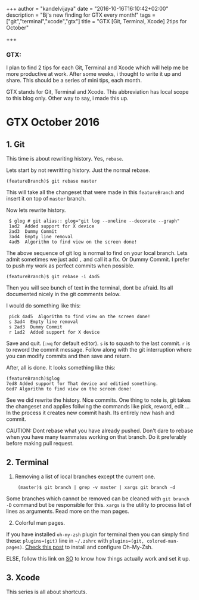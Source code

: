 +++
author = "kandelvijaya"
date = "2016-10-16T16:10:42+02:00"
description = "Bj's new finding for GTX every month!"
tags = ["git","terminal","xcode","gtx"]
title = "GTX [Git, Terminal, Xcode] 2tips for October"

+++

### GTX: 

I plan to find 2 tips for each Git, Terminal and Xcode which will help me be more productive at work. After some weeks, i thought to write it up and share. This should be a series of mini tips, each month. 

GTX stands for Git, Terminal and Xcode. This abbreviation has local scope to this blog only. Other way to say, i made this up. 

# GTX October 2016

## 1. Git

This time is about rewriting history. Yes, `rebase`. 

Lets start by not rewritting history. Just the normal rebase.

    (featureBranch)$ git rebase master 

This will take all the changeset that were made in this `featureBranch` and insert it on top of `master` branch.

Now lets rewrite history.

     $ glog # git alias:: glog="git log --oneline --decorate --graph"
     1ad2  Added support for X device
     2ad3  Dummy Commit
     3ad4  Empty line removal
     4ad5  Algorithm to find view on the screen done!

The above sequence of git log is normal to find on your local branch. Lets admit sometimes we just add `,` and call it a fix. Or Dummy Commit. I prefer to push my work as perfect commits when possible. 

    (featureBranch)$ git rebase -i 4ad5

Then you will see bunch of text in the terminal, dont be afraid. Its all documented nicely in the git comments below.

I would do something like this:

     pick 4ad5  Algorithm to find view on the screen done!
     s 3ad4  Empty line removal
     s 2ad3  Dummy Commit
     r 1ad2  Added support for X device

Save and quit. (`:wq` for default editor).
`s` is to squash to the last commit. `r` is to reword the commit message. Follow along with the git interruption where you can modify commits and then save and return. 

After, all is done. It looks something like this:

    (featureBranch)$glog
    7ed8 Added support for That device and editied something.
    6ed7 Algorithm to find view on the screen done!

See we did rewrite the history. Nice commits. One thing to note is, git takes the changeset and applies follwing the commands like pick, reword, edit ... In the process it creates new commit hash. Its entirely new hash and commit. 

CAUTION: Dont rebase what you have already pushed. Don't dare to rebase when you have many teammates working on that branch. Do it preferably before making pull request.

## 2. Terminal

1. Removing a list of local branches except the current one. 
        
        (master)$ git branch | grep -v master | xargs git branch -d 

Some branches which cannot be removed can be cleaned with `git branch -D` command but be responsible for this. `xargs` is the utility to process list of lines as arguments. Read more on the man pages. 

2. Colorful man pages. 

If you have installed `oh-my-zsh` plugin for terminal then you can simply find these:  `plugins=(git)` line in `~/.zshrc` with `plugins=(git, colored-man-pages)`. [Check this post](http://kandelvijaya.com/2016/10/15/spicingterminal/) to install and configure Oh-My-Zsh.

ELSE, follow this link on [SO](http://unix.stackexchange.com/a/147) to know how things actually work and set it up.


## 3. Xcode

This series is all about shortcuts. 
